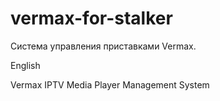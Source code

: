 # vermax-for-stalker

Система управления приставками Vermax.

English

Vermax IPTV Media Player Management System
